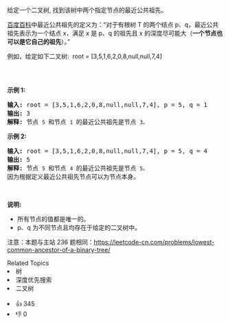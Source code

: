 <p>给定一个二叉树, 找到该树中两个指定节点的最近公共祖先。</p>

<p><a href="https://baike.baidu.com/item/%E6%9C%80%E8%BF%91%E5%85%AC%E5%85%B1%E7%A5%96%E5%85%88/8918834?fr=aladdin" target="_blank">百度百科</a>中最近公共祖先的定义为：&ldquo;对于有根树 T 的两个结点 p、q，最近公共祖先表示为一个结点 x，满足 x 是 p、q 的祖先且 x 的深度尽可能大（<strong>一个节点也可以是它自己的祖先</strong>）。&rdquo;</p>

<p>例如，给定如下二叉树:&nbsp; root =&nbsp;[3,5,1,6,2,0,8,null,null,7,4]</p>

<p><img alt="" src="https://assets.leetcode-cn.com/aliyun-lc-upload/uploads/2018/12/15/binarytree.png"></p>

<p>&nbsp;</p>

<p><strong>示例 1:</strong></p>

<pre><strong>输入:</strong> root = [3,5,1,6,2,0,8,null,null,7,4], p = 5, q = 1
<strong>输出:</strong> 3
<strong>解释: </strong>节点 <code>5 </code>和节点 <code>1 </code>的最近公共祖先是节点 <code>3。</code>
</pre>

<p><strong>示例&nbsp;2:</strong></p>

<pre><strong>输入:</strong> root = [3,5,1,6,2,0,8,null,null,7,4], p = 5, q = 4
<strong>输出:</strong> 5
<strong>解释: </strong>节点 <code>5 </code>和节点 <code>4 </code>的最近公共祖先是节点 <code>5。</code>因为根据定义最近公共祖先节点可以为节点本身。
</pre>

<p>&nbsp;</p>

<p><strong>说明:</strong></p>

<ul>
	<li>所有节点的值都是唯一的。</li>
	<li>p、q 为不同节点且均存在于给定的二叉树中。</li>
</ul>

<p>注意：本题与主站 236 题相同：<a href="https://leetcode-cn.com/problems/lowest-common-ancestor-of-a-binary-tree/">https://leetcode-cn.com/problems/lowest-common-ancestor-of-a-binary-tree/</a></p>
<div><div>Related Topics</div><div><li>树</li><li>深度优先搜索</li><li>二叉树</li></div></div><br><div><li>👍 345</li><li>👎 0</li></div>